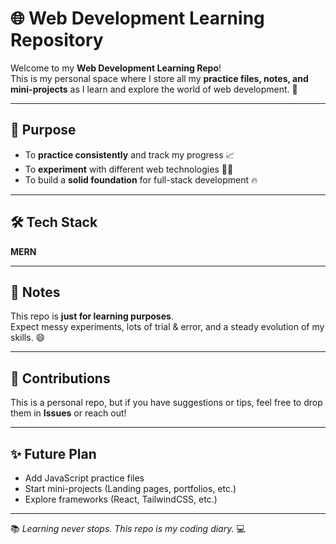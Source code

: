 # 🌐 Web Development Learning Repository

Welcome to my **Web Development Learning Repo**!  
This is my personal space where I store all my **practice files, notes, and mini-projects** as I learn and explore the world of web development. 🚀  

---


## 🎯 Purpose

- To **practice consistently** and track my progress 📈  
- To **experiment** with different web technologies 🧑‍💻  
- To build a **solid foundation** for full-stack development 🔥  

---


## 🛠️ Tech Stack

**MERN**

---

## 📌 Notes

This repo is **just for learning purposes**.  
Expect messy experiments, lots of trial & error, and a steady evolution of my skills. 😄  

---

## 🤝 Contributions

This is a personal repo, but if you have suggestions or tips, feel free to drop them in **Issues** or reach out!  

---

## ✨ Future Plan

- Add JavaScript practice files
- Start mini-projects (Landing pages, portfolios, etc.)
- Explore frameworks (React, TailwindCSS, etc.)

---

📚 *Learning never stops. This repo is my coding diary.* 💻
